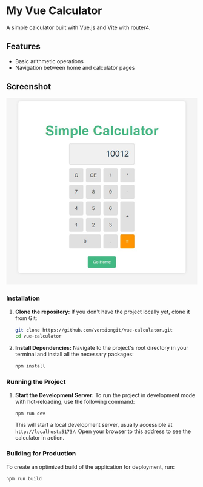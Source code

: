 # My Vue Calculator

A simple calculator built with Vue.js and Vite with router4.

## Features

*   Basic arithmetic operations
*   Navigation between home and calculator pages

## Screenshot

![Vue Calculator Interface](docs/images/image.jpg)


### Installation

1.  **Clone the repository:**
    If you don't have the project locally yet, clone it from Git:
    ```bash
    git clone https://github.com/versiongit/vue-calculator.git
    cd vue-calculator
    ```

2.  **Install Dependencies:**
    Navigate to the project's root directory in your terminal and install all the necessary packages:
    ```bash
    npm install
    ```

### Running the Project

1.  **Start the Development Server:**
    To run the project in development mode with hot-reloading, use the following command:
    ```bash
    npm run dev
    ```

    This will start a local development server, usually accessible at `http://localhost:5173/`. Open your browser to this address to see the calculator in action.

### Building for Production

To create an optimized build of the application for deployment, run:
```bash
npm run build
